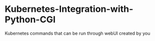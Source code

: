 # Kubernetes-Integration-with-Python-CGI
Kubernetes commands that can be run through webUI created by you
